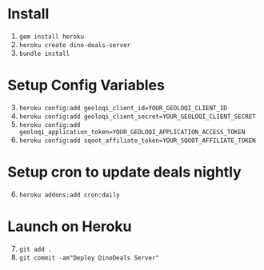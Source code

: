 # Install

1. `gem install heroku`
2. `heroku create dino-deals-server`
3. `bundle install`

# Setup Config Variables

3. `heroku config:add geoloqi_client_id=YOUR_GEOLOQI_CLIENT_ID`
4. `heroku config:add geoloqi_client_secret=YOUR_GEOLOQI_CLIENT_SECRET`
5. `heroku config:add geoloqi_application_token=YOUR_GEOLOQI_APPLICATION_ACCESS_TOKEN`
6. `heroku config:add sqoot_affiliate_token=YOUR_SQOOT_AFFILIATE_TOKEN`

# Setup cron to update deals nightly

6. `heroku addons:add cron:daily`

# Launch on Heroku

7. `git add .`
8. `git commit -am"Deploy DinoDeals Server"`